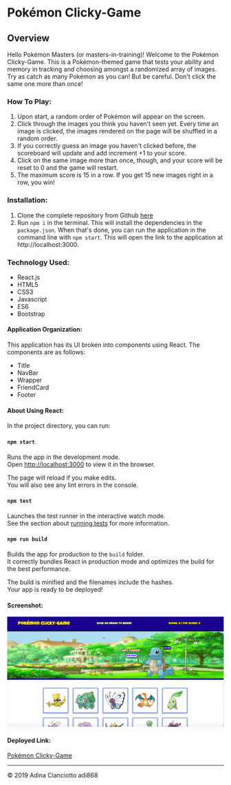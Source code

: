 # Pokémon Clicky-Game 

## Overview
Hello Pokémon Masters (or masters-in-training)! Welcome to the Pokémon Clicky-Game. This is a Pokémon-themed game that tests your ability and memory in tracking and choosing amongst a randomized array of images. Try as catch as many Pokémon as you can! But be careful. Don't click the same one more than once! 

### How To Play:
1. Upon start, a random order of Pokémon will appear on the screen. 
2. Click through the images you think you haven't seen yet. Every time an image is clicked, the images rendered on the page will be shuffled in a random order.
3. If you correctly guess an image you haven't clicked before, the scoreboard will update and add increment +1 to your score. 
4. Click on the same image more than once, though, and your score will be reset to 0 and the game will restart.
5. The maximum score is 15 in a row. If you get 15 new images right in a row, you win!

### Installation:
1. Clone the complete repository from Github [here](https://github.com/adi868/Clicky-Game)
2. Run `npm i` in the terminal. This will install the dependencies in the `package.json`. When that's done, you can run the application in the command line with `npm start`. This will open the link to the application at http://localhost:3000.

### Technology Used:
* React.js
* HTML5
* CSS3
* Javascript
* ES6
* Bootstrap

#### Application Organization:
This application has its UI broken into components using React. The components are as follows:
* Title
* NavBar
* Wrapper
* FriendCard
* Footer

#### About Using React:

In the project directory, you can run:

#### `npm start`

Runs the app in the development mode.<br>
Open [http://localhost:3000](http://localhost:3000) to view it in the browser.

The page will reload if you make edits.<br>
You will also see any lint errors in the console.

#### `npm test`

Launches the test runner in the interactive watch mode.<br>
See the section about [running tests](https://facebook.github.io/create-react-app/docs/running-tests) for more information.

#### `npm run build`

Builds the app for production to the `build` folder.<br>
It correctly bundles React in production mode and optimizes the build for the best performance.

The build is minified and the filenames include the hashes.<br>
Your app is ready to be deployed!

#### Screenshot:
![Deployed Game](/images/clicky-game.png)

#### Deployed Link: 
[Pokémon Clicky-Game](https://adi868.github.io/Deployed-Clicky/)

---
© 2019 Adina Cianciotto adi868
